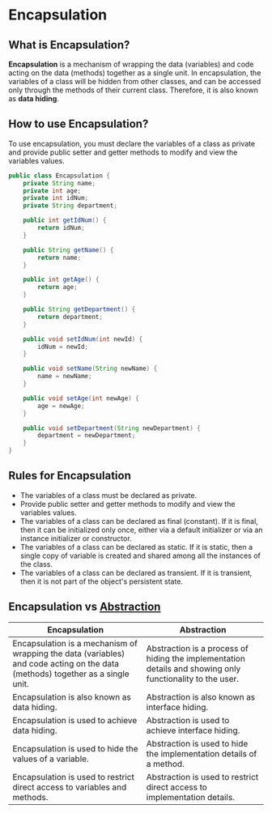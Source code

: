 <style>
red { color: Red }
orange { color: Orange }
green { color: Green }
blue { color: Blue }
yellow { color: Yellow }
magenta { color: Magenta }
cyan { color: Cyan }
gray { color: Gray }
</style>

# Encapsulation

## What is Encapsulation?

**Encapsulation** is a mechanism of wrapping the data (variables) and code acting on the data (methods) together as a single unit. In encapsulation, the variables of a class will be hidden from other classes, and can be accessed only through the methods of their current class. Therefore, it is also known as **data hiding**.

## How to use Encapsulation?

To use encapsulation, you must declare the variables of a class as private and provide public setter and getter methods to modify and view the variables values.

```java
public class Encapsulation {
    private String name;
    private int age;
    private int idNum;
    private String department;

    public int getIdNum() {
        return idNum;
    }

    public String getName() {
        return name;
    }

    public int getAge() {
        return age;
    }

    public String getDepartment() {
        return department;
    }

    public void setIdNum(int newId) {
        idNum = newId;
    }

    public void setName(String newName) {
        name = newName;
    }

    public void setAge(int newAge) {
        age = newAge;
    }

    public void setDepartment(String newDepartment) {
        department = newDepartment;
    }
}
```

## Rules for Encapsulation

* The variables of a class must be declared as private.
* Provide public setter and getter methods to modify and view the variables values.
* The variables of a class can be declared as final (constant). If it is final, then it can be initialized only once, either via a default initializer or via an instance initializer or constructor.
* The variables of a class can be declared as static. If it is static, then a single copy of variable is created and shared among all the instances of the class.
* The variables of a class can be declared as transient. If it is transient, then it is not part of the object's persistent state.

## Encapsulation vs [Abstraction](Abstraction.md#abstraction)

| Encapsulation | Abstraction |
| --- | --- |
| Encapsulation is a mechanism of wrapping the data (variables) and code acting on the data (methods) together as a single unit. | Abstraction is a process of hiding the implementation details and showing only functionality to the user. |
| Encapsulation is also known as data hiding. | Abstraction is also known as interface hiding. |
| Encapsulation is used to achieve data hiding. | Abstraction is used to achieve interface hiding. |
| Encapsulation is used to hide the values of a variable. | Abstraction is used to hide the implementation details of a method. |
| Encapsulation is used to restrict direct access to variables and methods. | Abstraction is used to restrict direct access to implementation details. |
